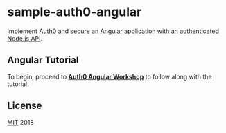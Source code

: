 # sample-auth0-angular

Implement [Auth0](https://auth0.com) and secure an Angular application with an authenticated [Node.js API](https://github.com/kmaida/sample-auth0-nodeserver).

## Angular Tutorial

To begin, proceed to **[Auth0 Angular Workshop](https://kmaida.gitbooks.io/auth0-angular-workshop/)** to follow along with the tutorial.

## License

[MIT](LICENSE) 2018
